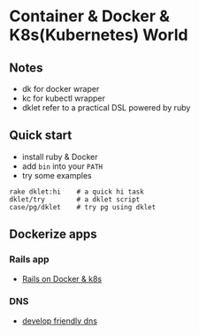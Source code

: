# Container & Docker & K8s(Kubernetes) World

## Notes

* dk for docker wraper
* kc for kubectl wrapper
* dklet refer to a practical DSL powered by ruby

## Quick start

* install ruby & Docker
* add `bin` into your `PATH`
* try some examples

```
rake dklet:hi    # a quick hi task
dklet/try        # a dklet script
case/pg/dklet    # try pg using dklet
``` 

## Dockerize apps

### Rails app

* [Rails on Docker & k8s](https://github.com/dailyops/hirails)

### DNS

* [develop friendly dns](https://github.com/dailyops/docker-devdns)
